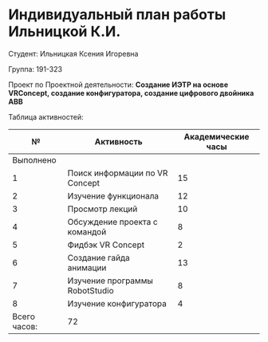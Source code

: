 #  **Индивидуальный план работы Ильницкой К.И.**  

Студент: Ильницкая Ксения Игоревна

Группа: 191-323

Проект по Проектной деятельности: **Создание ИЭТР на основе VRConcept, создание конфигуратора, создание цифрового двойника АВВ**

Таблица активностей:

| № | Активность | Академические часы |
| --- | --- | --- |
| Выполнено |
| 1 | Поиск информации по VR Concept | 15 |
| 2 | Изучение функционала | 12 |
| 3 | Просмотр лекций | 10 |
| 4 | Обсуждение проекта с командой | 8 |
| 5 | Фидбэк VR Concept | 2 |
| 6 | Создание гайда анимации | 13 |
| 7 | Изучение программы RobotStudio | 8 |
| 8 | Изучение конфигуратора | 4  |   
Всего часов:| 72 |
